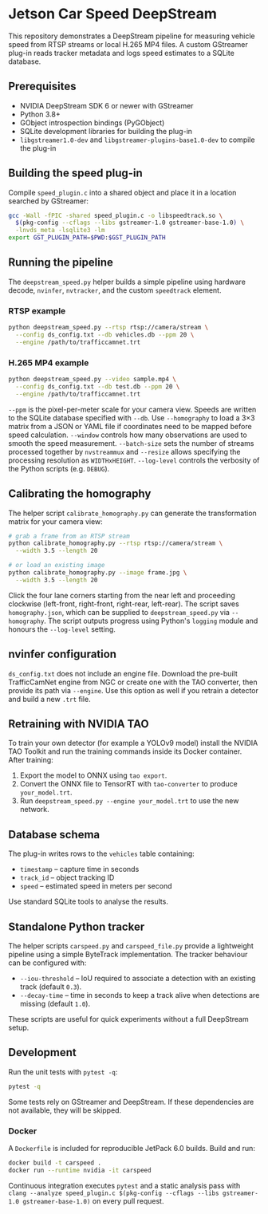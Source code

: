 # Jetson Car Speed DeepStream

This repository demonstrates a DeepStream pipeline for measuring vehicle speed from RTSP streams or local H.265 MP4 files. A custom GStreamer plug-in reads tracker metadata and logs speed estimates to a SQLite database.

## Prerequisites

* NVIDIA DeepStream SDK 6 or newer with GStreamer
* Python 3.8+
* GObject introspection bindings (PyGObject)
* SQLite development libraries for building the plug-in
* `libgstreamer1.0-dev` and `libgstreamer-plugins-base1.0-dev` to compile the plug-in

## Building the speed plug-in

Compile `speed_plugin.c` into a shared object and place it in a location searched by GStreamer:

```bash
gcc -Wall -fPIC -shared speed_plugin.c -o libspeedtrack.so \
  $(pkg-config --cflags --libs gstreamer-1.0 gstreamer-base-1.0) \
  -lnvds_meta -lsqlite3 -lm
export GST_PLUGIN_PATH=$PWD:$GST_PLUGIN_PATH
```

## Running the pipeline

The `deepstream_speed.py` helper builds a simple pipeline using hardware decode, `nvinfer`, `nvtracker`, and the custom `speedtrack` element.

### RTSP example

```bash
python deepstream_speed.py --rtsp rtsp://camera/stream \
  --config ds_config.txt --db vehicles.db --ppm 20 \
  --engine /path/to/trafficcamnet.trt
```

### H.265 MP4 example

```bash
python deepstream_speed.py --video sample.mp4 \
  --config ds_config.txt --db test.db --ppm 20 \
  --engine /path/to/trafficcamnet.trt
```

`--ppm` is the pixel-per-meter scale for your camera view. Speeds are written to the SQLite database specified with `--db`.
Use `--homography` to load a 3×3 matrix from a JSON or YAML file if coordinates
need to be mapped before speed calculation.
`--window` controls how many observations are used to smooth the speed
measurement.
`--batch-size` sets the number of streams processed together by `nvstreammux` and
`--resize` allows specifying the processing resolution as `WIDTHxHEIGHT`.
`--log-level` controls the verbosity of the Python scripts (e.g. `DEBUG`).

## Calibrating the homography

The helper script `calibrate_homography.py` can generate the transformation
matrix for your camera view:

```bash
# grab a frame from an RTSP stream
python calibrate_homography.py --rtsp rtsp://camera/stream \
  --width 3.5 --length 20

# or load an existing image
python calibrate_homography.py --image frame.jpg \
  --width 3.5 --length 20
```

Click the four lane corners starting from the near left and proceeding clockwise
(left-front, right-front, right-rear, left-rear). The script saves
`homography.json`, which can be supplied to `deepstream_speed.py` via
`--homography`.
The script outputs progress using Python's `logging` module and honours
the `--log-level` setting.

## nvinfer configuration

`ds_config.txt` does not include an engine file. Download the pre-built TrafficCamNet engine from NGC or create one with the TAO converter, then provide its path via `--engine`. Use this option as well if you retrain a detector and build a new `.trt` file.

## Retraining with NVIDIA TAO

To train your own detector (for example a YOLOv9 model) install the NVIDIA TAO Toolkit and run the training commands inside its Docker container. After training:

1. Export the model to ONNX using `tao export`.
2. Convert the ONNX file to TensorRT with `tao-converter` to produce `your_model.trt`.
3. Run `deepstream_speed.py --engine your_model.trt` to use the new network.

## Database schema

The plug-in writes rows to the `vehicles` table containing:

- `timestamp` – capture time in seconds
- `track_id` – object tracking ID
- `speed` – estimated speed in meters per second

Use standard SQLite tools to analyse the results.

## Standalone Python tracker

The helper scripts `carspeed.py` and `carspeed_file.py` provide a lightweight
pipeline using a simple ByteTrack implementation. The tracker behaviour can be
configured with:

* `--iou-threshold` – IoU required to associate a detection with an existing
  track (default `0.3`).
* `--decay-time` – time in seconds to keep a track alive when detections are
  missing (default `1.0`).

These scripts are useful for quick experiments without a full DeepStream setup.

## Development

Run the unit tests with `pytest -q`:

```bash
pytest -q
```

Some tests rely on GStreamer and DeepStream. If these dependencies are not
available, they will be skipped.

### Docker

A `Dockerfile` is included for reproducible JetPack 6.0 builds. Build and run:

```bash
docker build -t carspeed .
docker run --runtime nvidia -it carspeed
```

Continuous integration executes `pytest` and a static analysis pass with
`clang --analyze speed_plugin.c $(pkg-config --cflags --libs gstreamer-1.0 gstreamer-base-1.0)`
on every pull request.
